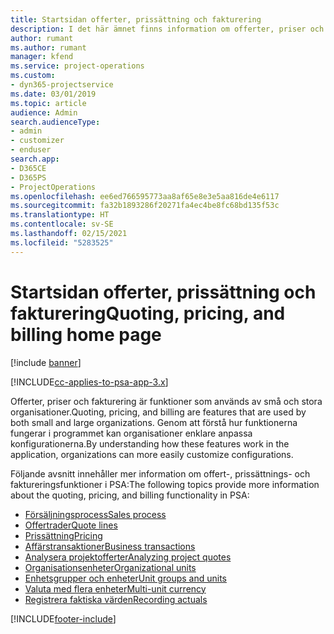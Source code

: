 ```yaml
---
title: Startsidan offerter, prissättning och fakturering
description: I det här ämnet finns information om offerter, priser och fakturering.
author: rumant
ms.author: rumant
manager: kfend
ms.service: project-operations
ms.custom:
- dyn365-projectservice
ms.date: 03/01/2019
ms.topic: article
audience: Admin
search.audienceType:
- admin
- customizer
- enduser
search.app:
- D365CE
- D365PS
- ProjectOperations
ms.openlocfilehash: ee6ed766595773aa8af65e8e3e5aa816de4e6117
ms.sourcegitcommit: fa32b1893286f20271fa4ec4be8fc68bd135f53c
ms.translationtype: HT
ms.contentlocale: sv-SE
ms.lasthandoff: 02/15/2021
ms.locfileid: "5283525"
---
```

# <a name="quoting-pricing-and-billing-home-page"></a><span data-ttu-id="cba5a-103">Startsidan offerter, prissättning och fakturering</span><span class="sxs-lookup"><span data-stu-id="cba5a-103">Quoting, pricing, and billing home page</span></span>

[!include [banner](../includes/psa-now-project-operations.md)]

[!INCLUDE[cc-applies-to-psa-app-3.x](../includes/cc-applies-to-psa-app-3x.md)]

<span data-ttu-id="cba5a-104">Offerter, priser och fakturering är funktioner som används av små och stora organisationer.</span><span class="sxs-lookup"><span data-stu-id="cba5a-104">Quoting, pricing, and billing are features that are used by both small and large organizations.</span></span> <span data-ttu-id="cba5a-105">Genom att förstå hur funktionerna fungerar i programmet kan organisationer enklare anpassa konfigurationerna.</span><span class="sxs-lookup"><span data-stu-id="cba5a-105">By understanding how these features work in the application, organizations can more easily customize configurations.</span></span>

<span data-ttu-id="cba5a-106">Följande avsnitt innehåller mer information om offert-, prissättnings- och faktureringsfunktioner i PSA:</span><span class="sxs-lookup"><span data-stu-id="cba5a-106">The following topics provide more information about the quoting, pricing, and billing functionality in PSA:</span></span>

- [<span data-ttu-id="cba5a-107">Försäljningsprocess</span><span class="sxs-lookup"><span data-stu-id="cba5a-107">Sales process</span></span>](basic-sales-process.md)
- [<span data-ttu-id="cba5a-108">Offertrader</span><span class="sxs-lookup"><span data-stu-id="cba5a-108">Quote lines</span></span>](basic-quote-lines.md)
- [<span data-ttu-id="cba5a-109">Prissättning</span><span class="sxs-lookup"><span data-stu-id="cba5a-109">Pricing</span></span>](basic-pricing.md)
- [<span data-ttu-id="cba5a-110">Affärstransaktioner</span><span class="sxs-lookup"><span data-stu-id="cba5a-110">Business transactions</span></span>](basic-business-transactions.md)
- [<span data-ttu-id="cba5a-111">Analysera projektofferter</span><span class="sxs-lookup"><span data-stu-id="cba5a-111">Analyzing project quotes</span></span>](basic-analyzing-quotes.md)
- [<span data-ttu-id="cba5a-112">Organisationsenheter</span><span class="sxs-lookup"><span data-stu-id="cba5a-112">Organizational units</span></span>](advanced-organizational.md)
- [<span data-ttu-id="cba5a-113">Enhetsgrupper och enheter</span><span class="sxs-lookup"><span data-stu-id="cba5a-113">Unit groups and units</span></span>](advanced-units.md)
- [<span data-ttu-id="cba5a-114">Valuta med flera enheter</span><span class="sxs-lookup"><span data-stu-id="cba5a-114">Multi-unit currency</span></span>](advanced-currency.md)
- [<span data-ttu-id="cba5a-115">Registrera faktiska värden</span><span class="sxs-lookup"><span data-stu-id="cba5a-115">Recording actuals</span></span>](advanced-actuals.md)


[!INCLUDE[footer-include](../includes/footer-banner.md)]